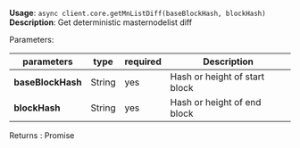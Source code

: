**Usage**: `async client.core.getMnListDiff(baseBlockHash, blockHash)`
**Description**: Get deterministic masternodelist diff

Parameters:

| parameters             | type   | required       | Description                                                                                             |
|------------------------|--------|----------------| ------------------------------------------------------------------------------------------------ |
| **baseBlockHash**      | String | yes            | Hash or height of start block |
| **blockHash**          | String | yes            | Hash or height of end block |

Returns : Promise<object>

